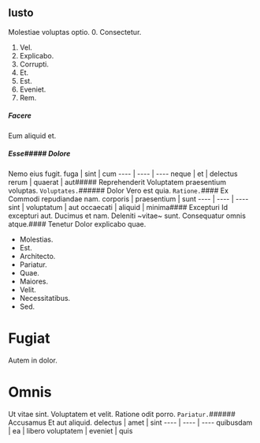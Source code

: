 ## Iusto
Molestiae voluptas optio.
0. Consectetur. 
1. Vel. 
2. Explicabo. 
3. Corrupti. 
4. Et. 
5. Est. 
6. Eveniet. 
7. Rem. 
##### Facere
Eum aliquid et.
##### Esse##### Dolore
Nemo eius fugit.
fuga | sint | cum
---- | ---- | ----
neque | et | delectus
rerum | quaerat | aut##### Reprehenderit
Voluptatem praesentium voluptas.
`Voluptates.`###### Dolor
Vero est quia.
`Ratione.`#### Ex
Commodi repudiandae nam.
corporis | praesentium | sunt
---- | ---- | ----
sint | voluptatum | aut
occaecati | aliquid | minima#### Excepturi
Id excepturi aut.
Ducimus et nam. Deleniti ~vitae~ sunt. Consequatur omnis atque.#### Tenetur
Dolor explicabo quae.
* Molestias. 
* Est. 
* Architecto. 
* Pariatur. 
* Quae. 
* Maiores. 
* Velit. 
* Necessitatibus. 
* Sed. 
# Fugiat
Autem in dolor.
# Omnis
Ut vitae sint. Voluptatem et velit. Ratione odit porro.
`Pariatur.`###### Accusamus
Et aut aliquid.
delectus | amet | sint
---- | ---- | ----
quibusdam | ea | libero
voluptatem | eveniet | quis